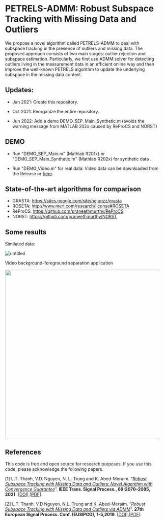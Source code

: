 # PETRELS-ADMM: Robust Subspace Tracking with Missing Data and Outliers

We propose a novel algorithm called PETRELS-ADMM to deal with subspace tracking in the presence of outliers and missing data. The proposed approach consists of two main stages: outlier rejection and subspace estimation. Particularly, we first use ADMM solver for detecting outliers living in the measurement data in an efficient online way and then improve the well-known PETRELS algorithm to update the underlying subspace in the missing data context.

## Updates:
+ Jan 2021: Create this repository.

+ Oct 2021: Reorganize the entire repository.

+ Jun 2022: Add a demo DEMO_SEP_Main_Synthetic.m (avoids the warning message from MATLAB 202x caused by ReProCS and NORST)

## DEMO

+ Run "DEMO_SEP_Main.m" (Mathlab R201x) or "DEMO_SEP_Main_Synthetic.m" (Mathlab R202x) for synthetic data .

+ Run "DEMO_Video.m" for real data: Video data can be downloaded from the Release or [here](https://drive.google.com/drive/folders/11a_TgkJAyw7PvF-lz9RuUW_SHeMk_F1H?usp=sharing).

## State-of-the-art algorithms for comparison
+ GRASTA: https://sites.google.com/site/hejunzz/grasta
+ ROSETA: http://www.merl.com/research/license#ROSETA
+ ReProCS: https://github.com/praneethmurthy/ReProCS
+ NORST: https://github.com/praneethmurthy/NORST

## Some results

Similated data:  

![untitled](https://user-images.githubusercontent.com/26319211/175233846-5d1a564a-9057-498c-9b10-66d4469578e6.jpg)

Video background-foreground separation application

<img src="https://user-images.githubusercontent.com/26319211/110496363-afd13b80-80f5-11eb-8770-30510d66e271.PNG" width="700" height='550'>


## References

This code is free and open source for research purposes. If you use this code, please acknowledge the following papers.

[1] L.T. Thanh, V.D. Nguyen, N. L. Trung and K. Abed-Meraim. “[*Robust Subspace Tracking with Missing Data and Outliers: Novel Algorithm with Convergence Guarantee*](https://drive.google.com/file/d/1MIFmZlQyx1L3lUZ5QGz6ARWVPD4eBYgF/view?usp=sharing)”. **IEEE Trans. Signal Process., 69:2070–2085, 2021**. [[DOI](https://ieeexplore.ieee.org/document/9381678)],[[PDF](https://drive.google.com/file/d/1MIFmZlQyx1L3lUZ5QGz6ARWVPD4eBYgF/view?usp=sharing)].

[2] L.T. Thanh, V.D Nguyen, N.L. Trung and K. Abed-Meraim. “[*Robust Subspace Tracking with Missing Data and Outliers via ADMM*](https://drive.google.com/file/d/1fOfWjUdMgUuOI7yWpouid3BMb29QQzkr/view?usp=sharing)”. **27th European Signal Process. Conf. (EUSIPCO), 1-5,2019**. [[DOI]( https://ieeexplore.ieee.org/document/8903031)],[[PDF](https://drive.google.com/file/d/1fOfWjUdMgUuOI7yWpouid3BMb29QQzkr/view?usp=sharing)].


